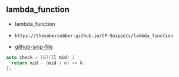 
## lambda_function

- lambda_function
- ```
  https://thesobersobber.github.io/CP-Snippets/lambda_function
  ```
- [github-snip-file](https://github.com/theSoberSobber/CP-Snippets/blob/main/snippets.json#L1237)

```cpp
auto check = [&](ll mid) {
  return mid - (mid / n) >= k;
};
```
